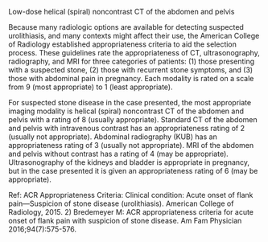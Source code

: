 Low-dose helical (spiral) noncontrast CT of the abdomen and pelvis

Because many radiologic options are available for detecting suspected urolithiasis, and many contexts might affect their use, the American College of Radiology established appropriateness criteria to aid the selection process. These guidelines rate the appropriateness of CT, ultrasonography, radiography, and MRI for three categories of patients: (1) those presenting with a suspected stone, (2) those with recurrent stone symptoms, and (3) those with abdominal pain in pregnancy. Each modality is rated on a scale from 9 (most appropriate) to 1 (least appropriate).

For suspected stone disease in the case presented, the most appropriate imaging modality is helical (spiral) noncontrast CT of the abdomen and pelvis with a rating of 8 (usually appropriate). Standard CT of the abdomen and pelvis with intravenous contrast has an appropriateness rating of 2 (usually not appropriate). Abdominal radiography (KUB) has an appropriateness rating of 3 (usually not appropriate). MRI of the abdomen and pelvis without contrast has a rating of 4 (may be appropriate). Ultrasonography of the kidneys and bladder is appropriate in pregnancy, but in the case presented it is given an appropriateness rating of 6 (may be appropriate).

Ref: ACR Appropriateness Criteria: Clinical condition: Acute onset of flank pain—Suspicion of stone disease (urolithiasis). American College of Radiology, 2015.   2) Bredemeyer M: ACR appropriateness criteria for acute onset of flank pain with suspicion of stone disease. Am Fam Physician 2016;94(7):575-576.